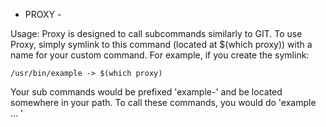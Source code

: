 - PROXY -

Usage:
  Proxy is designed to call subcommands similarly to GIT.
  To use Proxy, simply symlink to this command (located
  at $(which proxy)) with a name for your custom command.
  For example, if you create the symlink:

    /usr/bin/example -> $(which proxy)

  Your sub commands would be prefixed 'example-' and be
  located somewhere in your path. To call these commands,
  you would do 'example <command> <arg1> ... <argN>'
